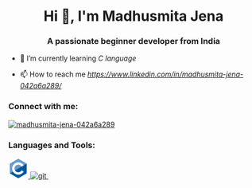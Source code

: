 <h1 align="center">Hi 👋, I'm Madhusmita Jena</h1>
<h3 align="center">A passionate beginner developer from India</h3>

- 🌱 I’m currently learning *C language*

- 📫 How to reach me *https://www.linkedin.com/in/madhusmita-jena-042a6a289/*

<h3 align="left">Connect with me:</h3>
<p align="left">
<a href="https://linkedin.com/in/madhusmita-jena-042a6a289" target="blank"><img align="center" src="https://raw.githubusercontent.com/rahuldkjain/github-profile-readme-generator/master/src/images/icons/Social/linked-in-alt.svg" alt="madhusmita-jena-042a6a289" height="30" width="40" /></a>
</p>

<h3 align="left">Languages and Tools:</h3>
<p align="left"> <a href="https://www.cprogramming.com/" target="_blank" rel="noreferrer"> <img src="https://raw.githubusercontent.com/devicons/devicon/master/icons/c/c-original.svg" alt="c" width="40" height="40"/> </a> <a href="https://git-scm.com/" target="_blank" rel="noreferrer"> <img src="https://www.vectorlogo.zone/logos/git-scm/git-scm-icon.svg" alt="git" width="40" height="40"/> </a> </p>
